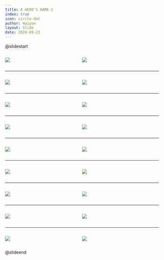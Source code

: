 ```yaml
---
title: A HERO'S NAME-1
index: true
icon: circle-dot
author: Haiyue
layout: Slide
date: 2024-09-23
---
```

 
@slidestart

<div style="display:flex">
<div style="flex:1">

![](/reading/english/Level-L/A%20HERO'S%20NAME-1/001.webp)
</div>
<div style="flex:1">

![](/reading/english/Level-L/A%20HERO'S%20NAME-1/002.webp)
</div>
</div>

---

<div style="display:flex">
<div style="flex:1">

![](/reading/english/Level-L/A%20HERO'S%20NAME-1/003.webp)
</div>
<div style="flex:1">

![](/reading/english/Level-L/A%20HERO'S%20NAME-1/004.webp)
</div>
</div>

---

<div style="display:flex">
<div style="flex:1">

![](/reading/english/Level-L/A%20HERO'S%20NAME-1/005.webp)
</div>
<div style="flex:1">

![](/reading/english/Level-L/A%20HERO'S%20NAME-1/006.webp)
</div>
</div>

---

<div style="display:flex">
<div style="flex:1">

![](/reading/english/Level-L/A%20HERO'S%20NAME-1/007.webp)
</div>
<div style="flex:1">

![](/reading/english/Level-L/A%20HERO'S%20NAME-1/008.webp)
</div>
</div>

---

<div style="display:flex">
<div style="flex:1">

![](/reading/english/Level-L/A%20HERO'S%20NAME-1/009.webp)
</div>
<div style="flex:1">

![](/reading/english/Level-L/A%20HERO'S%20NAME-1/010.webp)
</div>
</div>

---

<div style="display:flex">
<div style="flex:1">

![](/reading/english/Level-L/A%20HERO'S%20NAME-1/011.webp)
</div>
<div style="flex:1">

![](/reading/english/Level-L/A%20HERO'S%20NAME-1/012.webp)
</div>
</div>

---

<div style="display:flex">
<div style="flex:1">

![](/reading/english/Level-L/A%20HERO'S%20NAME-1/013.webp)
</div>
<div style="flex:1">

![](/reading/english/Level-L/A%20HERO'S%20NAME-1/014.webp)
</div>
</div>

---

<div style="display:flex">
<div style="flex:1">

![](/reading/english/Level-L/A%20HERO'S%20NAME-1/015.webp)
</div>
<div style="flex:1">

![](/reading/english/Level-L/A%20HERO'S%20NAME-1/016.webp)
</div>
</div>

---

<div style="display:flex">
<div style="flex:1">

![](/reading/english/Level-L/A%20HERO'S%20NAME-1/017.webp)
</div>
<div style="flex:1">

![](/reading/english/Level-L/A%20HERO'S%20NAME-1/018.webp)
</div>
</div>

@slideend